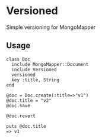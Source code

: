 Versioned
=========

Simple versioning for MongoMapper

Usage
-----

    class Doc
      include MongoMapper::Document
      include Versioned
      versioned
      key :title, String
    end

    @doc = Doc.create(:title=>"v1")
    @doc.title = "v2"
    @doc.save

    @doc.revert

    puts @doc.title
    => v1